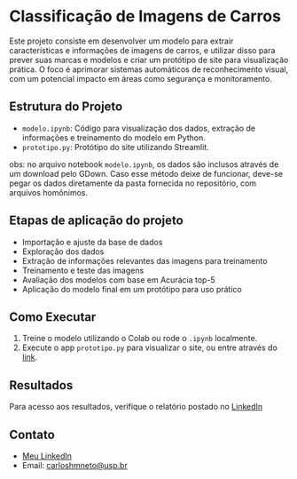 # Classificação de Imagens de Carros

Este projeto consiste em desenvolver um modelo para extrair características e informações de imagens de carros, e utilizar disso para prever suas marcas e modelos e criar um protótipo de site para visualização prática. O foco é aprimorar sistemas automáticos de reconhecimento visual, com um potencial impacto em áreas como segurança e monitoramento.

## Estrutura do Projeto
- `modelo.ipynb`: Código para visualização dos dados, extração de informações e treinamento do modelo em Python.
- `prototipo.py`: Protótipo do site utilizando Streamlit.

obs: no arquivo notebook `modelo.ipynb`, os dados são inclusos através de um download pelo GDown. Caso esse método deixe de funcionar, deve-se pegar os dados diretamente da pasta fornecida no repositório, com arquivos homônimos.

## Etapas de aplicação do projeto
- Importação e ajuste da base de dados
- Exploração dos dados
- Extração de informações relevantes das imagens para treinamento
- Treinamento e teste das imagens
- Avaliação dos modelos com base em Acurácia top-5
- Aplicação do modelo final em um protótipo para uso prático

## Como Executar
1. Treine o modelo utilizando o Colab ou rode o `.ipynb` localmente.
2. Execute o app `prototipo.py` para visualizar o site, ou entre através do [link](https://classificacao-de-imagens-de-carros.streamlit.app).

## Resultados
Para acesso aos resultados, verifique o relatório postado no [LinkedIn](https://www.linkedin.com/feed/update/urn:li:activity:7280949271250546689/)

## Contato
- [Meu LinkedIn](https://www.linkedin.com/in/carlos-neto-5668b0265/)
- Email: carloshmneto@usp.br
